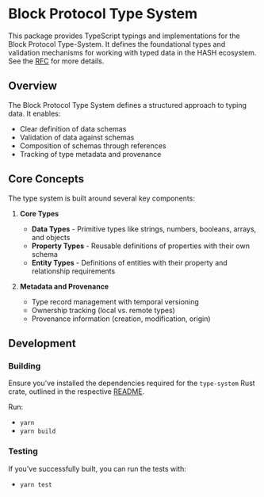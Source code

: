 # Block Protocol Type System

This package provides TypeScript typings and implementations for the Block Protocol Type-System. It defines the foundational types and validation mechanisms for working with typed data in the HASH ecosystem. See the [RFC](https://github.com/blockprotocol/blockprotocol/blob/main/rfcs/text/0352-graph-type-system.md) for more details.

## Overview

The Block Protocol Type System defines a structured approach to typing data. It enables:

- Clear definition of data schemas
- Validation of data against schemas
- Composition of schemas through references
- Tracking of type metadata and provenance

## Core Concepts

The type system is built around several key components:

1. **Core Types**
   - **Data Types** - Primitive types like strings, numbers, booleans, arrays, and objects
   - **Property Types** - Reusable definitions of properties with their own schema
   - **Entity Types** - Definitions of entities with their property and relationship requirements

2. **Metadata and Provenance**
   - Type record management with temporal versioning
   - Ownership tracking (local vs. remote types)
   - Provenance information (creation, modification, origin)

## Development

### Building

Ensure you've installed the dependencies required for the `type-system` Rust crate, outlined in the respective [README](../rust/README.md).

Run:

- `yarn`
- `yarn build`

### Testing

If you've successfully built, you can run the tests with:

- `yarn test`
